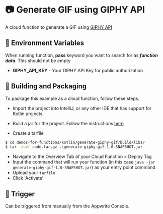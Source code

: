 # 📷 Generate GIF using GIPHY API
A cloud function to generate a GIF using [GIPHY API](https://developers.giphy.com/docs/api/#quick-start-guide)

## 📝 Environment Variables
When running function, **pass** keyword you want to search for as ***function data***. This should not be empty

* **GIPHY_API_KEY** - Your GIPHY API Key for public authorization

## 🚀 Building and Packaging

To package this example as a cloud function, follow these steps.

* Import the project into IntelliJ, or any other IDE that has support for Kotlin projects.

* Build a jar for the project. Follow the instructions [here](https://hardiksachan.hashnode.dev/build-a-jar-with-gradle)

* Create a tarfile

```bash
$ cd demos-for-functions/kotlin/generate-giphy-gif/build/libs/
$ tar -zcvf code.tar.gz .\generate-giphy-gif-1.0-SNAPSHOT.jar
```

* Navigate to the Overview Tab of your Cloud Function > Deploy Tag
* Input the command that will run your function (in this case `java -jar generate-giphy-gif-1.0-SNAPSHOT.jar`) as your entry point command
* Upload your `tarfile`
* Click 'Activate'

## 🎯 Trigger
Can be triggered from manually from the Appwrite Console.
